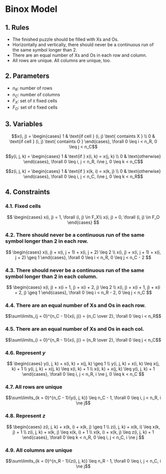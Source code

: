 # Binox Model

## 1. Rules
- The finished puzzle should be filled with Xs and Os.
- Horizontally and vertically, there should never be a continuous run of the same symbol longer than 2.
- There are an equal number of Xs and Os in each row and column.
- All rows are unique. All columns are unique, too.

## 2. Parameters
- $n_R$: number of rows
- $n_C$: number of columns
- $F_X$: set of `X` fixed cells
- $F_O$: set of `O` fixed cells

## 3. Variables
$$x(i, j) = \begin{cases}
    1 & \text{if cell } (i, j) \text{ containts X } \\
    0 & \text{if cell } (i, j) \text{ containts O }
\end{cases}, \forall 0 \leq i < n_R, 0 \leq j < n_C$$

$$y(i, j, k) = \begin{cases}
    1 & \text{if } x(i, k) = x(j, k) \\
    0 & \text{otherwise}
\end{cases}, \forall 0 \leq i, j < n_R, i\ne j, 0 \leq k < n_C$$

$$z(i, j, k) = \begin{cases}
    1 & \text{if } x(k, i) = x(k, j) \\
    0 & \text{otherwise}
\end{cases}, \forall 0 \leq i, j < n_C, i\ne j, 0 \leq k < n_R$$

## 4. Constraints

### 4.1. Fixed cells
$$
\begin{cases}
    x(i, j) = 1, \forall (i, j) \in F_X\\
    x(i, j) = 0, \forall (i, j) \in F_O
\end{cases}
$$

### 4.2. There should never be a continuous run of the same symbol longer than 2 in each row.
$$
\begin{cases}
    x(i, j) + x(i, j + 1) + x(i, j + 2) \leq 2 \\
    x(i, j) + x(i, j + 1) + x(i, j + 2) \geq 1
\end{cases}, \forall 0 \leq i < n_R, 0 \leq j < n_C - 2
$$

### 4.3. There should never be a continuous run of the same symbol longer than 2 in each column.
$$
\begin{cases}
    x(i, j) + x(i + 1, j) + x(i + 2, j) \leq 2 \\
    x(i, j) + x(i + 1, j) + x(i + 2, j) \geq 1
\end{cases}, \forall 0 \leq i < n_R - 2, 0 \leq j < n_C
$$

### 4.4. There are an equal number of Xs and Os in each row.
$$\sum\limits_{j = 0}^{n_C - 1}{x(i, j)} = {n_C \over 2}, \forall 0 \leq i < n_R$$

### 4.5. There are an equal number of Xs and Os in each col.
$$\sum\limits_{i = 0}^{n_R - 1}{x(i, j)} = {n_R \over 2}, \forall 0 \leq j < n_C$$

### 4.6. Represent $y$
$$
\begin{cases}
    y(i, j, k) + x(i, k) + x(j, k) \geq 1 \\
    y(i, j, k) + x(i, k) \leq x(j, k) + 1 \\
    y(i, j, k) + x(j, k) \leq x(i, k) + 1 \\
    x(i, k) + x(j, k) \leq y(i, j, k) + 1
\end{cases}, \forall 0 \leq i, j < n_R, i \ne j, 0 \leq k < n_C
$$

### 4.7. All rows are unique
$$\sum\limits_{k = 0}^{n_C - 1}{y(i, j, k)} \leq n_C - 1, \forall 0 \leq i, j < n_R, i \ne j$$

### 4.8. Represent $z$
$$
\begin{cases}
    z(i, j, k) + x(k, i) + x(k, j) \geq 1 \\
    z(i, j, k) + x(k, i) \leq x(k, j) + 1 \\
    z(i, j, k) + x(k, j) \leq x(k, i) + 1 \\
    x(k, i) + x(k, j) \leq z(i, j, k) + 1
\end{cases}, \forall 0 \leq k < n_R, 0 \leq i, j < n_C, i \ne j
$$

### 4.9. All columns are unique
$$\sum\limits_{k = 0}^{n_R - 1}{z(i, j, k)} \leq n_R - 1, \forall 0 \leq i, j < n_C, i \ne j$$
